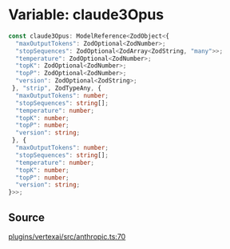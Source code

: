 # Variable: claude3Opus

```ts
const claude3Opus: ModelReference<ZodObject<{
  "maxOutputTokens": ZodOptional<ZodNumber>;
  "stopSequences": ZodOptional<ZodArray<ZodString, "many">>;
  "temperature": ZodOptional<ZodNumber>;
  "topK": ZodOptional<ZodNumber>;
  "topP": ZodOptional<ZodNumber>;
  "version": ZodOptional<ZodString>;
 }, "strip", ZodTypeAny, {
  "maxOutputTokens": number;
  "stopSequences": string[];
  "temperature": number;
  "topK": number;
  "topP": number;
  "version": string;
 }, {
  "maxOutputTokens": number;
  "stopSequences": string[];
  "temperature": number;
  "topK": number;
  "topP": number;
  "version": string;
}>>;
```

## Source

[plugins/vertexai/src/anthropic.ts:70](https://github.com/firebase/genkit/blob/9cb10ef63dd6659f1a31ffd2367b7efa8acc10e5/js/plugins/vertexai/src/anthropic.ts#L70)
